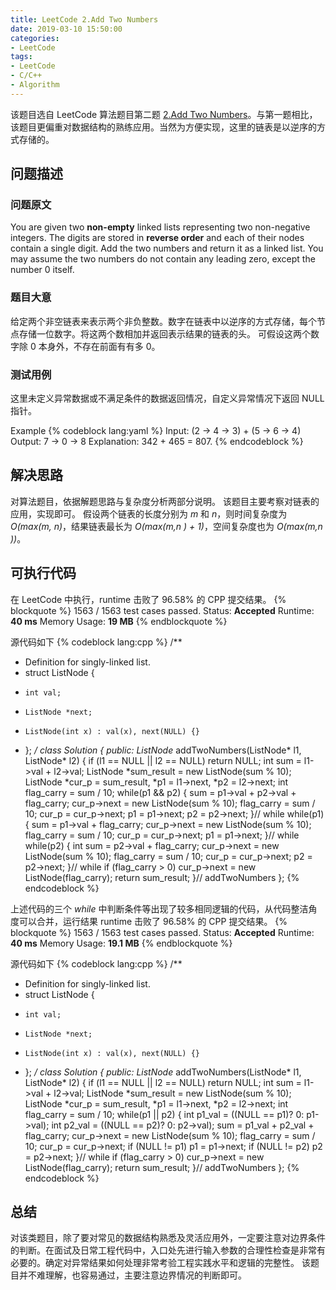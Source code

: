 ```yaml
---
title: LeetCode 2.Add Two Numbers
date: 2019-03-10 15:50:00
categories:
- LeetCode
tags:
- LeetCode
- C/C++
- Algorithm
---
```


该题目选自 LeetCode 算法题目第二题 [2.Add Two Numbers](https://leetcode.com/problems/add-two-numbers/)。与第一题相比，该题目更偏重对数据结构的熟练应用。当然为方便实现，这里的链表是以逆序的方式存储的。

<!--more-->
## <span id='1'> 问题描述 </span> ##

### 问题原文 ###
You are given two **non-empty** linked lists representing two non-negative integers. The digits are stored in **reverse order** and each of their nodes contain a single digit. Add the two numbers and return it as a linked list.
You may assume the two numbers do not contain any leading zero, except the number 0 itself.

### 题目大意 ###
给定两个非空链表来表示两个非负整数。数字在链表中以逆序的方式存储，每个节点存储一位数字。将这两个数相加并返回表示结果的链表的头。
可假设这两个数字除 0 本身外，不存在前面有有多 0。

### 测试用例 ###
这里未定义异常数据或不满足条件的数据返回情况，自定义异常情况下返回 NULL 指针。

Example
{% codeblock lang:yaml %}
Input: (2 -> 4 -> 3) + (5 -> 6 -> 4)
Output: 7 -> 0 -> 8
Explanation: 342 + 465 = 807.
{% endcodeblock %}

## 解决思路 ##
对算法题目，依据解题思路与复杂度分析两部分说明。
该题目主要考察对链表的应用，实现即可。
假设两个链表的长度分别为 *m* 和 *n*，则时间复杂度为 *O(max(m, n)*，结果链表最长为 *O(max(m,n ) + 1)*，空间复杂度也为 *O(max(m,n ))*。

## 可执行代码 ##

在 LeetCode 中执行，runtime 击败了 96.58% 的 CPP 提交结果。
{% blockquote %}
1563 / 1563 test cases passed.
Status: **Accepted**
Runtime: **40 ms**
Memory Usage: **19 MB**
{% endblockquote %}

源代码如下
{% codeblock lang:cpp %}
/**
 * Definition for singly-linked list.
 * struct ListNode {
 *     int val;
 *     ListNode *next;
 *     ListNode(int x) : val(x), next(NULL) {}
 * };
 */
class Solution {
public:
    ListNode* addTwoNumbers(ListNode* l1, ListNode* l2) {
        if (l1 == NULL || l2 == NULL)
            return NULL;
        int sum = l1->val + l2->val;
        ListNode *sum_result = new ListNode(sum % 10);
        ListNode *cur_p = sum_result, *p1 = l1->next, *p2 = l2->next;
        int flag_carry = sum / 10;
        while(p1 && p2) {
            sum = p1->val + p2->val + flag_carry;
            cur_p->next = new ListNode(sum % 10);
            flag_carry = sum / 10;
            cur_p = cur_p->next;
            p1 = p1->next;
            p2 = p2->next;
        }// while
        while(p1) {
            sum = p1->val + flag_carry;
            cur_p->next = new ListNode(sum % 10);
            flag_carry = sum / 10;
            cur_p = cur_p->next;
            p1 = p1->next;
        }// while
        while(p2) {
            int sum = p2->val + flag_carry;
            cur_p->next = new ListNode(sum % 10);
            flag_carry = sum / 10;
            cur_p = cur_p->next;
            p2 = p2->next;
        }// while
        if (flag_carry > 0)
            cur_p->next = new ListNode(flag_carry);
        return sum_result;
    }// addTwoNumbers
};
{% endcodeblock %}

上述代码的三个 *while* 中判断条件等出现了较多相同逻辑的代码，从代码整洁角度可以合并，运行结果 runtime 击败了 96.58% 的 CPP 提交结果。
{% blockquote %}
1563 / 1563 test cases passed.
Status: **Accepted**
Runtime: **40 ms**
Memory Usage: **19.1 MB**
{% endblockquote %}

源代码如下
{% codeblock lang:cpp %}
/**
 * Definition for singly-linked list.
 * struct ListNode {
 *     int val;
 *     ListNode *next;
 *     ListNode(int x) : val(x), next(NULL) {}
 * };
 */
class Solution {
public:
    ListNode* addTwoNumbers(ListNode* l1, ListNode* l2) {
        if (l1 == NULL || l2 == NULL)
            return NULL;
        int sum = l1->val + l2->val;
        ListNode *sum_result = new ListNode(sum % 10);
        ListNode *cur_p = sum_result, *p1 = l1->next, *p2 = l2->next;
        int flag_carry = sum / 10;
        while(p1 || p2) {
            int p1_val = ((NULL == p1)? 0: p1->val);
            int p2_val = ((NULL == p2)? 0: p2->val);
            sum = p1_val + p2_val + flag_carry;
            cur_p->next = new ListNode(sum % 10);
            flag_carry = sum / 10;
            cur_p = cur_p->next;
            if (NULL != p1) p1 = p1->next;
            if (NULL != p2) p2 = p2->next;
        }// while
        if (flag_carry > 0)
            cur_p->next = new ListNode(flag_carry);
        return sum_result;
    }// addTwoNumbers
};
{% endcodeblock %}

## 总结 ##
对该类题目，除了要对常见的数据结构熟悉及灵活应用外，一定要注意对边界条件的判断。在面试及日常工程代码中，入口处先进行输入参数的合理性检查是非常有必要的。确定对异常结果如何处理非常考验工程实践水平和逻辑的完整性。
该题目并不难理解，也容易通过，主要注意边界情况的判断即可。